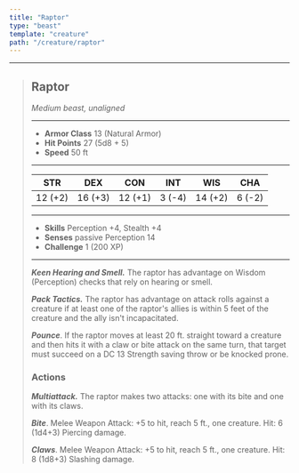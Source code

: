 ```yaml
---
title: "Raptor"
type: "beast"
template: "creature"
path: "/creature/raptor"
---
```


___
>
> ## Raptor
>*Medium beast, unaligned*
> ___
>
> - **Armor Class** 13 (Natural Armor)
> - **Hit Points** 27 (5d8 + 5)
> - **Speed** 50 ft
> ___
>
>|STR|DEX|CON|INT|WIS|CHA|
>|:---:|:---:|:---:|:---:|:---:|:---:|
>|12 (+2)|16 (+3)|12 (+1)|3 (-4)|14 (+2)|6 (-2)|
> ___
>
> - **Skills** Perception +4, Stealth +4
> - **Senses** passive Perception 14
> - **Challenge** 1 (200 XP)
> ___
>
> ***Keen Hearing and Smell.*** The raptor has advantage on Wisdom (Perception) checks that rely on hearing or smell.
>
> ***Pack Tactics.*** The raptor has advantage on attack rolls against a creature if at least one of the raptor's allies is within 5 feet of the creature and the ally isn't incapacitated.
>
> ***Pounce***. If the raptor moves at least 20 ft. straight toward a creature and then hits it with a claw or bite attack on the same turn, that target must succeed on a DC 13 Strength saving throw or be knocked prone.
>
> ### Actions
> ***Multiattack.*** The raptor makes two attacks: one with its bite and one with its claws.
>
> ***Bite***. Melee Weapon Attack: +5 to hit, reach 5 ft., one creature. Hit: 6 (1d4+3) Piercing damage.
>
> ***Claws***. Melee Weapon Attack: +5 to hit, reach 5 ft., one creature. Hit: 8 (1d8+3) Slashing damage.
